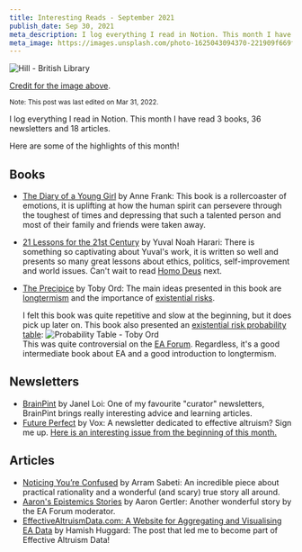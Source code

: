 ```yaml
---
title: Interesting Reads - September 2021
publish_date: Sep 30, 2021
meta_description: I log everything I read in Notion. This month I have read 3 books, 36 newsletters and 18 articles. Here are some of the highlights of this month!
meta_image: https://images.unsplash.com/photo-1625043094370-221909f669f5?ixid=MnwxMjA3fDB8MHxwaG90by1wYWdlfHx8fGVufDB8fHx8&ixlib=rb-1.2.1&auto=format&fit=crop&w=1795&q=80
---
```


![Hill - British Library](https://images.unsplash.com/photo-1625043094370-221909f669f5?ixid=MnwxMjA3fDB8MHxwaG90by1wYWdlfHx8fGVufDB8fHx8&ixlib=rb-1.2.1&auto=format&fit=crop&w=1795&q=80)

[Credit for the image above](https://images.unsplash.com/photo-1625043094370-221909f669f5?ixid=MnwxMjA3fDB8MHxwaG90by1wYWdlfHx8fGVufDB8fHx8&ixlib=rb-1.2.1&auto=format&fit=crop&w=1795&q=80).

<small>Note: This post was last edited on Mar 31, 2022.</small>

I log everything I read in Notion. This month I have read 3 books, 36 newsletters and 18 articles.

Here are some of the highlights of this month!

## Books

- [The Diary of a Young Girl](https://www.goodreads.com/book/show/48855.The_Diary_of_a_Young_Girl) by Anne Frank: This book is a rollercoaster of emotions, it is uplifting at how the human spirit can persevere through the toughest of times and depressing that such a talented person and most of their family and friends were taken away.

- [21 Lessons for the 21st Century](https://www.goodreads.com/book/show/41955387-21-lessons-for-the-21st-century) by Yuval Noah Harari: There is something so captivating about Yuval's work, it is written so well and presents so many great lessons about ethics, politics, self-improvement and world issues. Can't wait to read [Homo Deus](https://www.goodreads.com/book/show/31138556-homo-deus?ac=1&from_search=true&qid=0VBabcfNwH&rank=1) next.

- [The Precipice](https://www.goodreads.com/book/show/48570420-the-precipice) by Toby Ord: The main ideas presented in this book are [longtermism](https://forum.effectivealtruism.org/posts/qZyshHCNkjs3TvSem/longtermism) and the importance of [existential risks](https://futureoflife.org/background/existential-risk/#:~:text=An%20existential%20risk%20is%20any,to%20current%20standards%20of%20living.).

  I felt this book was quite repetitive and slow at the beginning, but it does pick up later on. This book also presented an [existential risk probability table](https://res.cloudinary.com/dwbqmbkdb/image/upload/v1586225593/Table_6.1_td3bzd.png):
  ![Probability Table - Toby Ord](https://res.cloudinary.com/dwbqmbkdb/image/upload/v1586225593/Table_6.1_td3bzd.png)  
  This was quite controversial on the [EA Forum](https://forum.effectivealtruism.org/posts/Z5KZ2cui8WDjyF6gJ/some-thoughts-on-toby-ord-s-existential-risk-estimates). Regardless, it's a good intermediate book about EA and a good introduction to longtermism.

## Newsletters

- [BrainPint](https://brainpint.com/) by Janel Loi: One of my favourite "curator" newsletters, BrainPint brings really interesting advice and learning articles.
- [Future Perfect](https://www.vox.com/future-perfect) by Vox: A newsletter dedicated to effective altruism? Sign me up. [Here is an interesting issue from the beginning of this month.](https://www.vox.com/future-perfect/22650920/leaded-gasoline-eradicated-public-health)

## Articles

- [Noticing You’re Confused](https://arr.am/2020/01/23/noticingconfusion/) by Arram Sabeti: An incredible piece about practical rationality and a wonderful (and scary) true story all around.
- [Aaron's Epistemics Stories](https://emma-abele.notion.site/Aaron-s-Epistemics-Stories-72cb58cd5cd442489c9b60253157799f) by Aaron Gertler: Another wonderful story by the EA Forum moderator.
- [EffectiveAltruismData.com: A Website for Aggregating and Visualising EA Data](https://forum.effectivealtruism.org/posts/CQaNyJfsRFZhseiLZ/effectivealtruismdata-com-a-website-for-aggregating-and?utm_source=EA+Forum+Digest&utm_campaign=63c442a730-EMAIL_CAMPAIGN_2021_09_15_08_58&utm_medium=email&utm_term=0_7457c7ff3e-63c442a730-319019336) by Hamish Huggard: The post that led me to become part of Effective Altruism Data!
